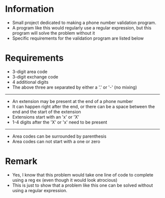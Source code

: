 # Information
- Small project dedicated to making a phone number validation program.
- A program like this would regularly use a regular expression, but this program will solve the problem without it
- Specific requirements for the validation program are listed below
  
# Requirements
- 3-digit area code
- 3-digit exchange code
- 4 additional digits
- The above three are separated by either a '.' or '-' (no mixing)

- -------------

- An extension may be present at the end of a phone number
- It can happen right after the end, or there can be a space between the end and the start of the extension
- Extensions start with an 'x' or 'X'
- 1-4 digits after the 'X' or 'x' need to be present

-------------

- Area codes can be surrounded by parenthesis
- Area codes can not start with a one or zero

 # Remark
 - Yes, I know that this problem would take one line of code to complete using a reg ex (even though it would look atrocious)
 - This is just to show that a problem like this one can be solved without using a regular expression.
